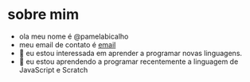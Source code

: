# sobre mim
- ola meu nome é @pamelabicalho
- meu email de contato é [email](pamela.bicalho@escola.pr.gov.br)
- 👀 eu estou interessada em aprender a programar novas linguagens.
- 🌱 eu estou aprendendo a programar recentemente a linguagem de JavaScript e Scratch
